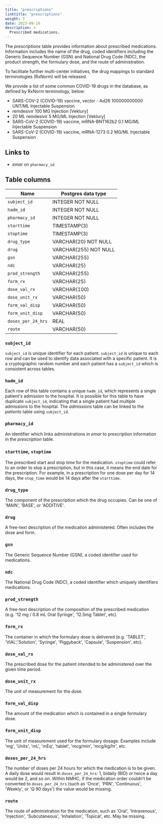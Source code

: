 ```yaml
---
title: "prescriptions"
linktitle: "prescriptions"
weight: 7
date: 2023-09-18
description: >
  Prescribed medications.
---
```


The *prescriptions* table provides information about prescribed medications. Information includes the name of the drug, coded identifiers including the Generic Sequence Number (GSN) and National Drug Code (NDC), the product strength, the formulary dose, and the route of administration.

To facilitate further multi-center initiatives, the drug mappings to standard terminologies (RxNorm) will be released.

We provide a list of some common COVID-19 drugs in the database, as defined by RxNorm terminology, below:

- SARS-COV-2 (COVID-19) vaccine, vector - Ad26 100000000000 UNT/ML Injectable Suspension	
- remdesivir 100 MG Injection [Veklury]	
- 20 ML remdesivir 5 MG/ML Injection [Veklury]	
- SARS-CoV-2 (COVID-19) vaccine, mRNA-BNT162b2 0.1 MG/ML Injectable Suspension	
- SARS-CoV-2 (COVID-19) vaccine, mRNA-1273 0.2 MG/ML Injectable Suspension	


## Links to

* *emar* on `pharmacy_id`

## Table columns

Name | Postgres data type
---- | ----
`subject_id` | INTEGER NOT NULL
`hadm_id` | INTEGER NOT NULL
`pharmacy_id` | INTEGER NOT NULL
`starttime` | TIMESTAMP(3)
`stoptime` | TIMESTAMP(3)
`drug_type` | VARCHAR(20) NOT NULL
`drug` | VARCHAR(255) NOT NULL
`gsn` | VARCHAR(255)
`ndc` | VARCHAR(25)
`prod_strength` | VARCHAR(255)
`form_rx` | VARCHAR(25)
`dose_val_rx` | VARCHAR(100)
`dose_unit_rx` | VARCHAR(50)
`form_val_disp` | VARCHAR(50)
`form_unit_disp` | VARCHAR(50)
`doses_per_24_hrs` | REAL
`route` | VARCHAR(50)


### `subject_id`

`subject_id` is unique identifier for each patient. `subject_id` is unique to each row and can be used to identify data associated with a specific patient. It is a cryptographic random number and each patient has a `subject_id` which is consistent across tables.

### `hadm_id`

Each row of this table contains a unique `hadm_id`, which represents a single patient's admission to the hospital. It is possible for this table to have duplicate `subject_id`, indicating that a single patient had multiple admissions to the hospital. The *admissions* table can be linked to the *patients* table using `subject_id`.

### `pharmacy_id`

An identifier which links administrations in *emar* to prescription information in the *prescription* table.

### `starttime`, `stoptime`

The prescribed start and stop time for the medication. `stoptime` could refer to an order to stop a prescription, but in this case, it means the end date for the prescription. For example, in a prescription for one dose per day for 14 days, the `stop_time` would be 14 days after the `starttime`.

### `drug_type`

The component of the prescription which the drug occupies. Can be one of 'MAIN', 'BASE', or 'ADDITIVE'.

### `drug`

A free-text description of the medication administered. Often includes the dose and form.

### `gsn`

The Generic Sequence Number (GSN), a coded identifier used for medications.

### `ndc`

The National Drug Code (NDC), a coded identifier which uniquely identifiers medications. 

### `prod_strength`

A free-text description of the composition of the prescribed medication (e.g. '12 mg / 0.8 mL Oral Syringe', '12.5mg Tablet', etc).

### `form_rx`

The container in which the formulary dose is delivered (e.g. 'TABLET', 'VIAL','Solution', 'Syringe', 'Piggyback', 'Capsule', 'Suspension', etc).

### `dose_val_rx`

The prescribed dose for the patient intended to be administered over the given time period.

### `dose_unit_rx`

The unit of measurement for the dose.

### `form_val_disp`

The amount of the medication which is contained in a single formulary dose. 

### `form_unit_disp`

The unit of measurement used for the formulary dosage. Examples include 'mg', 'Units', 'mL', 'mEq', 'tablet', 'mcg/min', 'mcg/kg/hr', etc.


### `doses_per_24_hrs`

The number of doses per 24 hours for which the medication is to be given. A daily dose would result in `doses_per_24_hrs`: 1, bidaily (BID) or twice a day would be 2, and so on. Within NMHC, if the medication order couldn’t be converted to `doses_per_24_hrs` (such as 'Once', 'PRN', 'Continuous', 'Weekly', or 'Q 90 days') the value would be missing.

### `route`

The route of administration for the medication, such as 'Oral', 'Intravenous', 'Injection', 'Subcutaneous', 'Inhalation', 'Topical', etc. May be missing.
